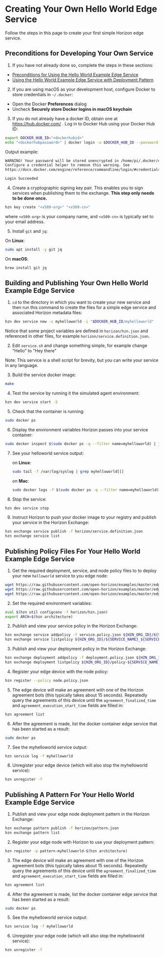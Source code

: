 # Creating Your Own Hello World Edge Service

Follow the steps in this page to create your first simple Horizon edge service.

## Preconditions for Developing Your Own Service

1. If you have not already done so, complete the steps in these sections:

  - [Preconditions for Using the Hello World Example Edge Service](README.md#preconditions)
  - [Using the Hello World Example Edge Service with Deployment Pattern](README.md#using-helloworld-pattern)

2. If you are using macOS as your development host, configure Docker to store credentials in `~/.docker`:

  - Open the Docker **Preferences** dialog
  - Uncheck **Securely store Docker logins in macOS keychain**

3. If you do not already have a docker ID, obtain one at https://hub.docker.com/ . Log in to Docker Hub using your Docker Hub ID:

  ```bash
  export DOCKER_HUB_ID="<dockerhubid>"
  echo "<dockerhubpassword>" | docker login -u $DOCKER_HUB_ID --password-stdin
  ```

  Output example:

  ```bash
  WARNING! Your password will be stored unencrypted in /home/pi/.docker/config.json.
  Configure a credential helper to remove this warning. See
  https://docs.docker.com/engine/reference/commandline/login/#credentials-store

  Login Succeeded
  ```

4. Create a cryptographic signing key pair. This enables you to sign services when publishing them to the exchange. **This step only needs to be done once.**

  ```bash
  hzn key create "<x509-org>" "<x509-cn>"
  ```

  where `<x509-org>` is your company name, and `<x509-cn>` is typically set to your email address.

5. Install `git` and `jq`:

  On **Linux**:

  ```bash
  sudo apt install -y git jq
  ```

  On **macOS**:

  ```bash
  brew install git jq
  ```

## <a id=build-publish-your-hw> Building and Publishing Your Own Hello World Example Edge Service

1. `cd` to the directory in which you want to create your new service and then run this command to create the files for a simple edge service and associated Horizon metadata files:

  ```bash
  hzn dev service new -s myhelloworld -i "$DOCKER_HUB_ID/myhelloworld"
  ```

  Notice that some project variables are defined in `horizon/hzn.json` and referenced in other files, for example `horizon/service.definition.json`.

2. Edit `service.sh` and change something simple, for example change "Hello" to "Hey there"

  Note: This service is a shell script for brevity, but you can write your service in any language.

3. Build the service docker image:

  ```bash
  make
  ```

4. Test the service by running it the simulated agent environment:

  ```bash
  hzn dev service start -S
  ```

5. Check that the container is running:

  ```bash
  sudo docker ps
  ```

6. Display the environment variables Horizon passes into your service container:

  ```bash
  sudo docker inspect $(sudo docker ps -q --filter name=myhelloworld) | jq '.[0].Config.Env'
  ```

7. See your helloworld service output:

   on **Linux**:

   ```bash
   sudo tail -f /var/log/syslog | grep myhelloworld[[]
   ```

   on **Mac**:

   ```bash
   sudo docker logs -f $(sudo docker ps -q --filter name=myhelloworld)
   ```

8. Stop the service:

  ```bash
  hzn dev service stop
  ```

9. Instruct Horizon to push your docker image to your registry and publish your service in the Horizon Exchange:

  ```bash
  hzn exchange service publish -f horizon/service.definition.json
  hzn exchange service list
  ```

## Publishing Policy Files For Your Hello World Example Edge Service

1. Get the required deployment, service, and node policy files to to deploy your new `helloworld` service to you edge node:
  ```bash
  wget https://raw.githubusercontent.com/open-horizon/examples/master/edge/services/helloworld/policy/node.policy.json
  wget https://raw.githubusercontent.com/open-horizon/examples/master/edge/services/helloworld/policy/service.policy.json
  wget https://raw.githubusercontent.com/open-horizon/examples/master/edge/services/helloworld/policy/deployment.policy.json
  ```
2. Set the required environment variables:
  ```bash
  eval $(hzn util configconv -f horizon/hzn.json)
  export ARCH=$(hzn architecture)
  ```

2. Publish and view your service policy in the Horizon Exchange:
  ```bash
  hzn exchange service addpolicy -f service.policy.json ${HZN_ORG_ID}/${SERVICE_NAME}_${SERVICE_VERSION}_${ARCH}
  hzn exchange service listpolicy ${HZN_ORG_ID}/${SERVICE_NAME}_${SERVICE_VERSION}_${ARCH}
  ```

3. Publish and view your deployment policy in the Horizon Exchange:
  ```bash
  hzn exchange deployment addpolicy -f deployment.policy.json ${HZN_ORG_ID}/policy-${SERVICE_NAME}_${SERVICE_VERSION}
  hzn exchange deployment listpolicy ${HZN_ORG_ID}/policy-${SERVICE_NAME}_${SERVICE_VERSION}
  ```

4. Register your edge device with the node policy:
  ```bash
  hzn register --policy node.policy.json
  ```
  
5. The edge device will make an agreement with one of the Horizon agreement bots (this typically takes about 15 seconds). Repeatedly query the agreements of this device until the `agreement_finalized_time` and `agreement_execution_start_time` fields are filled in:

  ```bash
  hzn agreement list
  ```

6. After the agreement is made, list the docker container edge service that has been started as a result:

  ```bash
  sudo docker ps
  ```

7. See the myhelloworld service output:

  ``` bash
  hzn service log -f myhelloworld
  ```

8. Unregister your edge device (which will also stop the myhelloworld service):

  ```bash
  hzn unregister -f
  ```
  
## Publishing A Pattern For Your Hello World Example Edge Service

1. Publish and view your edge node deployment pattern in the Horizon Exchange:

  ```bash
  hzn exchange pattern publish -f horizon/pattern.json
  hzn exchange pattern list
  ```

2. Register your edge node with Horizon to use your deployment pattern:

  ```bash
  hzn register -p pattern-myhelloworld-$(hzn architecture)
  ```

3. The edge device will make an agreement with one of the Horizon agreement bots (this typically takes about 15 seconds). Repeatedly query the agreements of this device until the `agreement_finalized_time` and `agreement_execution_start_time` fields are filled in:

  ```bash
  hzn agreement list
  ```

4. After the agreement is made, list the docker container edge service that has been started as a result:

  ```bash
  sudo docker ps
  ```

5. See the myhelloworld service output:

``` bash
hzn service log -f myhelloworld
```

6. Unregister your edge node (which will also stop the myhelloworld service):

  ```bash
  hzn unregister -f
  ```

